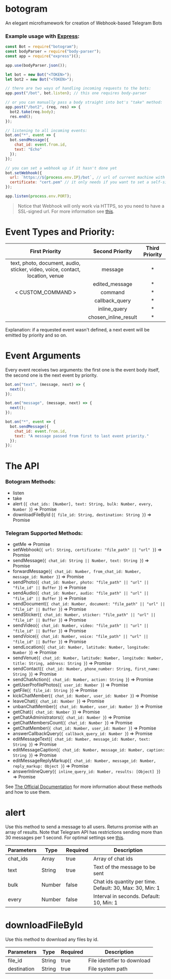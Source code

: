 # botogram
An elegant microframework for creation of Webhook-based Telegram Bots

### Example usage with [Express](https://www.npmjs.com/package/express):

```javascript
const Bot = require("botogram");
const bodyParser = require("body-parser");
const app = require("express")();

app.use(bodyParser.json());

let bot = new Bot("<TOKEN>");
let bot2 = new Bot("<TOKEN>");

// there are two ways of handling incoming requests to the bots:
app.post("/bot", bot.listen); // this one requires body-parser

// or you can manually pass a body straight into bot's "take" method:
app.post("/bot2", (req, res) => {
  bot2.take(req.body);
  res.end();
});

// listening to all incoming events:
bot.on("*", event => {
  bot.sendMessage({
    chat_id: event.from.id,
    text: "Echo"
  });
});

// you can set a webhook up if it hasn't done yet
bot.setWebhook({
  url: `https://${process.env.IP}/bot`, // url of current machine with open ports
  certificate: "cert.pem" // it only needs if you want to set a self-signed ssl certificate
});

app.listen(process.env.PORT);
```
> Notice that Webhook will only work via HTTPS, so you need to have a SSL-signed url. For more information see [this](https://core.telegram.org/bots/api#setwebhook).


# Event Types and Priority:

|                                  First Priority                                 |    Second Priority   | Third Priority |
|:-------------------------------------------------------------------------------:|:--------------------:|:--------------:|
| text, photo, document, audio,  sticker, video, voice, contact,  location, venue |        message       |        *       |
|                                                                                 |    edited_message    |        *       |
|                                 < CUSTOM_COMMAND >                              |        command       |        *       |
|                                                                                 |    callback_query    |        *       |
|                                                                                 |     inline_query     |        *       |
|                                                                                 | chosen_inline_result |        *       |

Explanation: if a requested event wasn't defined, a next event will be emitted by priority and so on. 

# Event Arguments

Every event receives two arguments: the first one is the event body itself, the second one is the next event by priority.
```javascript
bot.on("text", (message, next) => {
  next();
});

bot.on("message", (message, next) => {
  next();
});

bot.on("*", event => {
  bot.sendMessage({
    chat_id: event.from.id,
    text: "A message passed from first to last event priority."
  });
});
```

# The API

### Botogram Methods:
- listen
- take
- alert (```{ chat_ids: [Number], text: String, bulk: Number, every, Number }```) => Promise
- downloadFileById (```{ file_id: String, destination: String }```) => Promise

### Telegram Supported Methods:
- getMe => Promise
- setWebhook(```{ url: String, certificate: "file_path" || "url" }```) => Promise 
- sendMessage(```{ chat_id: String || Number, text: String }```) => Promise
- forwardMessage(```{ chat_id: Number, from_chat_id: Number, message_id: Number }```) => Promise
- sendPhoto(```{ chat_id: Number, photo: "file_path" || "url" || "file_id" || Buffer }```) => Promise
- sendAudio(```{ chat_id: Number, audio: "file_path" || "url" || "file_id" || Buffer }```) => Promise
- sendDocument(```{ chat_id: Number, document: "file_path" || "url" || "file_id" || Buffer }```) => Promise
- sendSticker(```{ chat_id: Number, sticker: "file_path" || "url" || "file_id" || Buffer }```) => Promise
- sendVideo(```{ chat_id: Number, video: "file_path" || "url" || "file_id" || Buffer }```) => Promise
- sendVoice(```{ chat_id: Number, voice: "file_path" || "url" || "file_id" || Buffer }```) => Promise
- sendLocation(```{ chat_id: Number, latitude: Number, longitude: Number }```) => Promise
- sendVenue(```{ chat_id: Number, latitude: Number, longitude: Number, title: String, address: String }```) => Promise
- sendContact(```{ chat_id: Number, phone_number: String, first_name: String }```) => Promise
- sendChatAction(```{ chat_id: Number, action: String }```) => Promise
- getUserProfilePhotos(```{ user_id: Number }```) => Promise
- getFile(```{ file_id: String }```) => Promise
- kickChatMember(```{ chat_id: Number, user_id: Number }```) => Promise
- leaveChat(```{ chat_id: Number }```) => Promise
- unbanChatMember(```{ chat_id: Number, user_id: Number }```) => Promise
- getChat(```{ chat_id: Number }```) => Promise
- getChatAdministrators(```{ chat_id: Number }```) => Promise
- getChatMembersCount(```{ chat_id: Number }```) => Promise
- getChatMember(```{ chat_id: Number, user_id: Number }```) => Promise
- answerCallbackQuery(```{ callback_query_id: Number }```) => Promise
- editMessageText(```{ chat_id: Number, message_id: Number, text: String }```) => Promise
- editMessageCaption(```{ chat_id: Number, message_id: Number, caption: String }```) => Promise
- editMessageReplyMarkup(```{ chat_id: Number, message_id: Number, reply_markup: Object }```) => Promise
- answerInlineQuery(```{ inline_query_id: Number, results: [Object] }```) => Promise

See [The Official Documentation](https://core.telegram.org/bots/api) for more information about these methods and how to use them.

# alert

Use this method to send a message to all users. Returns promise with an array of results. Note that Telegram API has restrictions sending more than 30 messages per 1 second. For optimal settings see [this](https://core.telegram.org/bots/faq#broadcasting-to-users).

| Parameters | Type   | Required | Description                                               |
|------------|--------|----------|-----------------------------------------------------------|
| chat_ids   | Array  | true     | Array of chat ids                                         |
| text       | String | true     | Text of the message to be sent                            |
| bulk       | Number | false    | Chat ids quantity per time. Default: 30, Max: 30, Min: 1  |
| every      | Number | false    | Interval in seconds. Default: 10, Min: 1                  |

# downloadFileById

Use this method to download any files by id.

| Parameters  | Type   | Required | Description                 |
|-------------|--------|----------|-----------------------------|
| file_id     | String | true     | File identifier to download |
| destination | String | true     | File system path            |